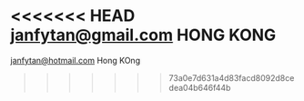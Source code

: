 <<<<<<< HEAD
janfytan@gmail.com HONG KONG
=======
janfytan@hotmail.com Hong KOng
>>>>>>> 73a0e7d631a4d83facd8092d8cedea04b646f44b
